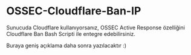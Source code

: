 # OSSEC-Cloudflare-Ban-IP
Sunucuda Cloudflare kullanıyorsanız, OSSEC Active Response özelliğini Cloudflare Ban Bash Scripti ile entegre edebilirsiniz. 

Buraya geniş açıklama daha sonra yazılacaktır :) 
